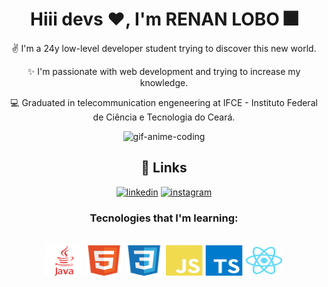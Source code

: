 <h1 align="center";>Hiii devs ❤️, I'm RENAN LOBO 🎆</h1>

<div align="center";>
  
<p> ✌ I'm a 24y low-level developer student trying to discover this new world.  </p>
<p> ✨ I'm passionate with web development and trying to increase my knowledge. </p>
<p> 💻 Graduated in telecommunication engeneering at IFCE - Instituto Federal de Ciência e Tecnologia do Ceará.</p>


![gif-anime-coding](https://github.com/devRenanLobo/devRenanLobo/assets/134127441/7f702f24-e933-4b32-a31b-9264b95e9aa2)
  
## 🔗 Links
[![linkedin](https://img.shields.io/badge/linkedin-0A66C2?style=for-the-badge&logo=linkedin&logoColor=white)](https://www.linkedin.com/in/renan-lobo-cavalcanti-91a110280/)
[![instagram](https://img.shields.io/badge/Instagram-E4405F?style=for-the-badge&logo=instagram&logoColor=white)](https://www.instagram.com/itsrenanlobo/)

### Tecnologies that I'm learning:
  <div style="display: inline_block";><br>
    <img align="center" alt="Renan-Java" height="50" width="60" src="https://raw.githubusercontent.com/devicons/devicon/master/icons/java/java-plain-wordmark.svg">
    <img align="center" alt="Renan-HTML" height="50" width="60" src="https://raw.githubusercontent.com/devicons/devicon/master/icons/html5/html5-original.svg">
    <img align="center" alt="Renan-CSS" height="50" width="60" src="https://raw.githubusercontent.com/devicons/devicon/master/icons/css3/css3-original.svg"> 
    <img align="center" alt="Renan-Js" height="50" width="60" src="https://raw.githubusercontent.com/devicons/devicon/master/icons/javascript/javascript-plain.svg">
    <img align="center" alt="Renan-Typescript" height="50" width="60" src="https://raw.githubusercontent.com/devicons/devicon/master/icons/typescript/typescript-original.svg">
    <img align="center" alt="Renan-React" height="50" width="60" src="https://raw.githubusercontent.com/devicons/devicon/master/icons/react/react-original.svg">
  </div> 

